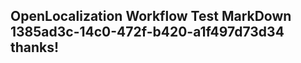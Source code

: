 <properties
ms.topic="hero-topic"
ms.test1="hero-topic"
ms.test2="test"/>

## OpenLocalization Workflow Test MarkDown 1385ad3c-14c0-472f-b420-a1f497d73d34 thanks!
